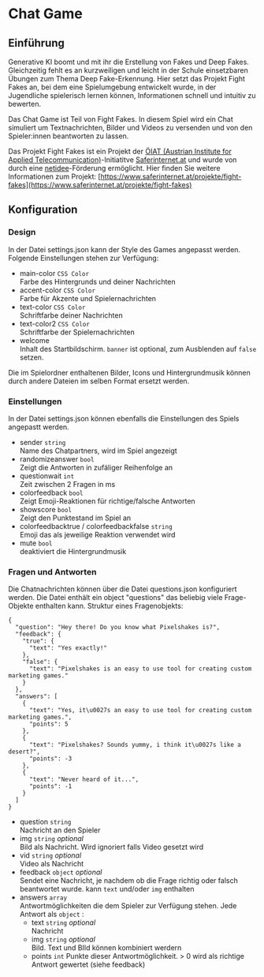 # Chat Game
## Einführung

Generative KI boomt und mit ihr die Erstellung von Fakes und Deep Fakes. Gleichzeitig fehlt es an kurzweiligen und leicht in der Schule einsetzbaren Übungen zum Thema Deep Fake-Erkennung. Hier setzt das Projekt Fight Fakes an, bei dem eine Spielumgebung entwickelt wurde, in der Jugendliche spielerisch lernen können, Informationen schnell und intuitiv zu bewerten. 

Das Chat Game ist Teil von Fight Fakes. In diesem Spiel wird ein Chat simuliert um Textnachrichten, Bilder und Videos zu versenden und von den Spieler:innen beantworten zu lassen. 

Das Projekt Fight Fakes ist ein Projekt der [ÖIAT (Austrian Institute for Applied Telecommunication)](https://oiat.at/)-Initiatitve [Saferinternet.at](https://saferinternet.at/) und wurde von durch eine [netidee](https://www.netidee.at/)-Förderung ermöglicht. Hier finden Sie weitere Informationen zum Projekt: [https://www.saferinternet.at/projekte/fight-fakes](https://www.saferinternet.at/projekte/fight-fakes)

## Konfiguration
### Design
In der Datei settings.json kann der Style des Games angepasst werden. Folgende Einstellungen stehen zur Verfügung:

- main-color `CSS Color`  
    Farbe des Hintergrunds und deiner Nachrichten
- accent-color `CSS Color`  
    Farbe für Akzente und Spielernachrichten
- text-color `CSS Color`  
    Schriftfarbe deiner Nachrichten
- text-color2 `CSS Color`  
    Schriftfarbe der Spielernachrichten
- welcome  
    Inhalt des Startbildschirm. `banner` ist optional, zum Ausblenden auf `false` setzen.

Die im Spielordner enthaltenen Bilder, Icons und Hintergrundmusik können durch andere Dateien im selben Format ersetzt werden.

### Einstellungen
In der Datei settings.json können ebenfalls die Einstellungen des Spiels angepastt werden.

- sender `string`  
  Name des Chatpartners, wird im Spiel angezeigt
- randomizeanswer `bool`  
  Zeigt die Antworten in zufäliger Reihenfolge an
- questionwait `int`  
  Zeit zwischen 2 Fragen in ms
- colorfeedback `bool`  
  Zeigt Emoji-Reaktionen für richtige/falsche Antworten
- showscore `bool`  
  Zeigt den Punktestand im Spiel an
- colorfeedbacktrue / colorfeedbackfalse `string`  
  Emoji das als jeweilige Reaktion verwendet wird
- mute `bool`  
  deaktiviert die Hintergrundmusik

### Fragen und Antworten
Die Chatnachrichten können über die Datei questions.json konfiguriert werden.
Die Datei enthält ein object "questions" das beliebig viele Frage-Objekte enthalten kann. Struktur eines Fragenobjekts:

```
{
  "question": "Hey there! Do you know what Pixelshakes is?",
  "feedback": {
    "true": {
      "text": "Yes exactly!"
    },
    "false": {
      "text": "Pixelshakes is an easy to use tool for creating custom marketing games."
    }
  },
  "answers": [
    {
      "text": "Yes, it\u0027s an easy to use tool for creating custom marketing games.",
      "points": 5
    },
    {
      "text": "Pixelshakes? Sounds yummy, i think it\u0027s like a desert?",
      "points": -3
    },
    {
      "text": "Never heard of it...",
      "points": -1
    }
  ]
}
```

- question `string`  
  Nachricht an den Spieler
- img `string` *optional*   
  Bild als Nachricht. Wird ignoriert falls Video gesetzt wird
- vid `string` *optional*  
  Video als Nachricht
- feedback `object` *optional*  
  Sendet eine Nachricht, je nachdem ob die Frage richtig oder falsch beantwortet wurde. kann `text` und/oder `img` enthalten
- answers `array`  
  Antwortmöglichkeiten die dem Spieler zur Verfügung stehen. Jede Antwort als `object` : 
    - text `string` *optional*  
      Nachricht
    - img `string` *optional*  
      Bild. Text und BIld können kombiniert werdern
    - points `int`
      Punkte dieser Antwortmöglichkeit. > 0 wird als richtige Antwort gewertet (siehe feedback)

